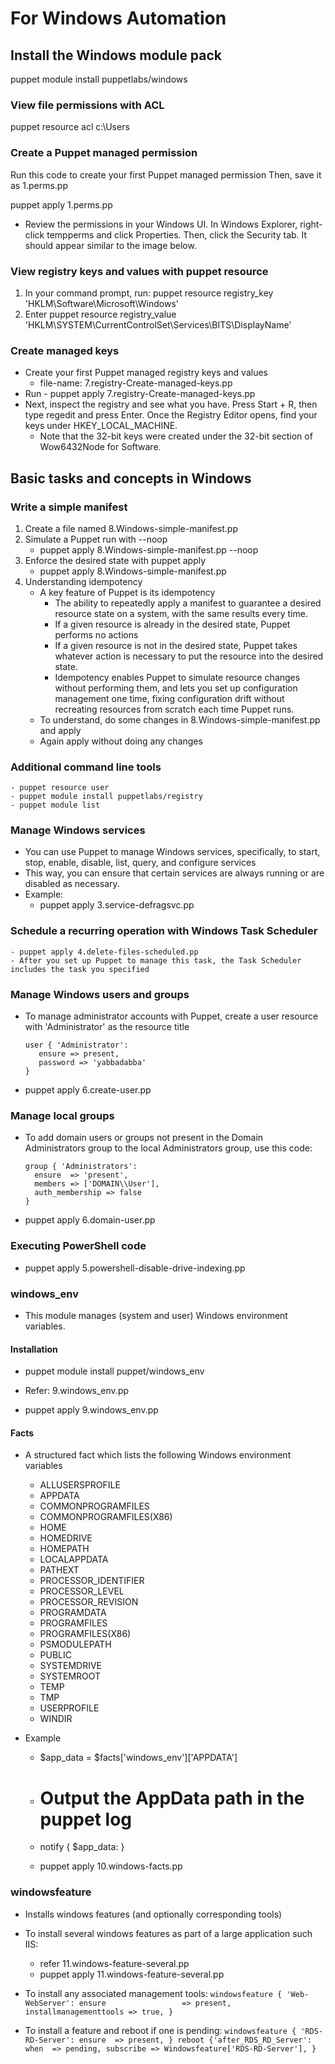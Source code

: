 # For Windows Automation
## Install the Windows module pack
puppet module install puppetlabs/windows

### View file permissions with ACL
puppet resource acl c:\Users

### Create a Puppet managed permission
Run this code to create your first Puppet managed permission
Then, save it as 1.perms.pp

puppet apply 1.perms.pp

 - Review the permissions in your Windows UI. In Windows Explorer, right-click tempperms and click Properties. Then, click the Security tab. It should appear similar to the image below.

### View registry keys and values with puppet resource
1. In your command prompt, run: puppet resource registry_key 'HKLM\Software\Microsoft\Windows'
1. Enter puppet resource registry_value 'HKLM\SYSTEM\CurrentControlSet\Services\BITS\DisplayName'

### Create managed keys 
 - Create your first Puppet managed registry keys and values
	- file-name: 7.registry-Create-managed-keys.pp
 - Run - puppet apply 7.registry-Create-managed-keys.pp
 - Next, inspect the registry and see what you have. Press Start + R, then type regedit and press Enter. Once the Registry Editor opens, find your keys under HKEY_LOCAL_MACHINE.
	- Note that the 32-bit keys were created under the 32-bit section of Wow6432Node for Software.


## Basic tasks and concepts in Windows

### Write a simple manifest
1. Create a file named 8.Windows-simple-manifest.pp
1. Simulate a Puppet run with --noop
	- puppet apply 8.Windows-simple-manifest.pp --noop
1. Enforce the desired state with puppet apply
	- puppet apply 8.Windows-simple-manifest.pp
1. Understanding idempotency
	- A key feature of Puppet is its idempotency
		- The ability to repeatedly apply a manifest to guarantee a desired resource state on a system, with the same results every time.
		- If a given resource is already in the desired state, Puppet performs no actions
		- If a given resource is not in the desired state, Puppet takes whatever action is necessary to put the resource into the desired state. 
		- Idempotency enables Puppet to simulate resource changes without performing them, and lets you set up configuration management one time, fixing configuration drift without recreating resources from scratch each time Puppet runs.
	- To understand, do some changes in 8.Windows-simple-manifest.pp and apply
	- Again apply without doing any changes

### Additional command line tools
	- puppet resource user
	- puppet module install puppetlabs/registry
	- puppet module list

### Manage Windows services
 - You can use Puppet to manage Windows services, specifically, to start, stop, enable, disable, list, query, and configure services
 - This way, you can ensure that certain services are always running or are disabled as necessary.
 - Example:
	- puppet apply 3.service-defragsvc.pp

### Schedule a recurring operation with Windows Task Scheduler
	- puppet apply 4.delete-files-scheduled.pp
	- After you set up Puppet to manage this task, the Task Scheduler includes the task you specified

### Manage Windows users and groups
 - To manage administrator accounts with Puppet, create a user resource with 'Administrator' as the resource title
	```
	user { 'Administrator':
	   ensure => present,
	   password => 'yabbadabba'
	}
	```
	
 - puppet apply 6.create-user.pp

### Manage local groups
 - To add domain users or groups not present in the Domain Administrators group to the local Administrators group, use this code:
	 ```
	 group { 'Administrators':
	   ensure  => 'present',
	   members => ['DOMAIN\\User'],
	   auth_membership => false
	}
	```
 - puppet apply 6.domain-user.pp

### Executing PowerShell code
 - puppet apply 5.powershell-disable-drive-indexing.pp

### windows_env
 - This module manages (system and user) Windows environment variables.

#### Installation
 - puppet module install puppet/windows_env
 
 - Refer: 9.windows_env.pp
  
 - puppet apply 9.windows_env.pp

#### Facts
 - A structured fact which lists the following Windows environment variables
   - ALLUSERSPROFILE
   - APPDATA
   - COMMONPROGRAMFILES
   - COMMONPROGRAMFILES(X86)
   - HOME
   - HOMEDRIVE
   - HOMEPATH
   - LOCALAPPDATA
   - PATHEXT
   - PROCESSOR_IDENTIFIER
   - PROCESSOR_LEVEL
   - PROCESSOR_REVISION
   - PROGRAMDATA
   - PROGRAMFILES
   - PROGRAMFILES(X86)
   - PSMODULEPATH
   - PUBLIC
   - SYSTEMDRIVE
   - SYSTEMROOT
   - TEMP
   - TMP
   - USERPROFILE
   - WINDIR

  
 - Example

	- $app_data = $facts['windows_env']['APPDATA']
	- # Output the AppData path in the puppet log
	- notify { $app_data: }

	- puppet apply 10.windows-facts.pp

### windowsfeature
 - Installs windows features (and optionally corresponding tools)

 - To install several windows features as part of a large application such IIS:
	- refer 11.windows-feature-several.pp
	- puppet apply 11.windows-feature-several.pp
 - To install any associated management tools:
		```
		windowsfeature { 'Web-WebServer':
		  ensure                 => present,
		  installmanagementtools => true,
		}
		```

 - To install a feature and reboot if one is pending:
		```
		windowsfeature { 'RDS-RD-Server':
		  ensure  => present,
		}
		reboot {'after_RDS_RD_Server':
		  when  => pending,
		  subscribe => Windowsfeature['RDS-RD-Server'],
		}
		```
